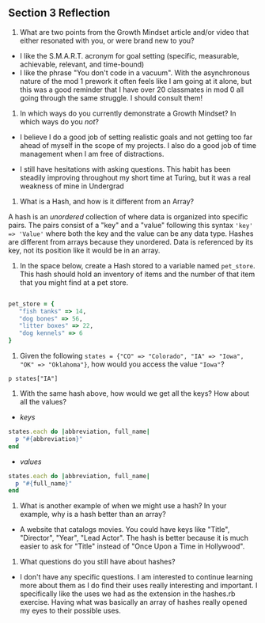 ## Section 3 Reflection

1. What are two points from the Growth Mindset article and/or video that either resonated with you, or were brand new to you?

- I like the S.M.A.R.T. acronym for goal setting (specific, measurable, achievable, relevant, and time-bound)
- I like the phrase "You don't code in a vacuum". With the asynchronous nature of the mod 1 prework it often feels like I am going at it alone, but this was a good reminder that I have over 20 classmates in mod 0 all going through the same struggle. I should consult them!

1. In which ways do you currently demonstrate a Growth Mindset? In which ways do you _not_?

- I believe I do a good job of setting realistic goals and not getting too far ahead of myself in the scope of my projects. I also do a good job of time management when I am free of distractions.  

- I still have hesitations with asking questions. This habit has been steadily improving throughout my short time at Turing, but it was a real weakness of mine in Undergrad

1. What is a Hash, and how is it different from an Array?

A hash is an *unordered* collection of where data is organized into specific pairs. The pairs consist of a "key" and a "value" following this syntax `'key' => 'Value'` where both the key and the value can be any data type. Hashes are different from arrays because they unordered. Data is referenced by its key, not its position like it would be in an array.

1. In the space below, create a Hash stored to a variable named `pet_store`.  This hash should hold an inventory of items and the number of that item that you might find at a pet store.

```ruby

pet_store = {
   "fish tanks" => 14,
   "dog bones" => 56,
   "litter boxes" => 22,
   "dog kennels" => 6
}
```
1. Given the following `states = {"CO" => "Colorado", "IA" => "Iowa", "OK" => "Oklahoma"}`, how would you access the value `"Iowa"`?

`p states["IA"]`

1. With the same hash above, how would we get all the keys?  How about all the values?
- *keys*
```ruby
states.each do |abbreviation, full_name|
  p "#{abbreviation}"
end
```
- *values*
```ruby
states.each do |abbreviation, full_name|
  p "#{full_name}"
end
```

1. What is another example of when we might use a hash?  In your example, why is a hash better than an array?

- A website that catalogs movies. You could have keys like "Title", "Director", "Year", "Lead Actor". The hash is better because it is much easier to ask for "Title" instead of "Once Upon a Time in Hollywood".

1. What questions do you still have about hashes?

- I don't have any specific questions. I am interested to continue learning more about them as I do find their uses really interesting and important. I specifically like the uses we had as the extension in the hashes.rb exercise. Having what was basically an array of hashes really opened my eyes to their possible uses. 

